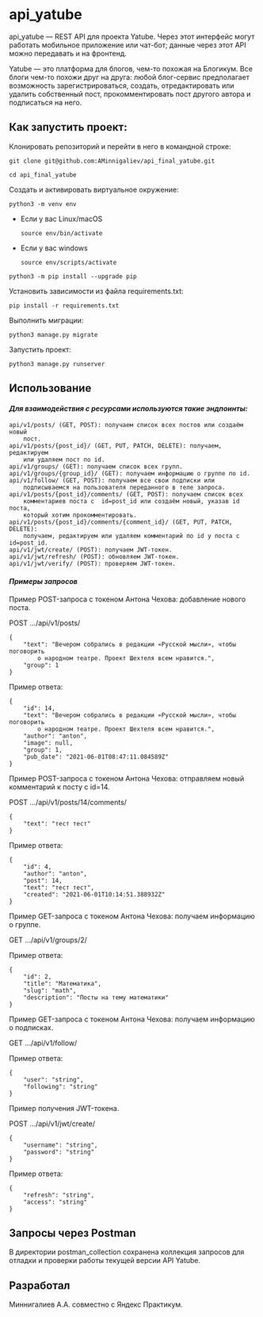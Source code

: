 # api_yatube

api_yatube — REST API для проекта Yatube. Через этот интерфейс могут работать
    мобильное приложение или чат-бот; данные через этот API можно 
    передавать и на фронтенд.

Yatube — это платформа для блогов, чем-то похожая на Блогикум. Все блоги чем-то
    похожи друг на друга: любой блог-сервис предполагает возможность
    зарегистрироваться, создать, отредактировать или удалить собственный 
    пост, прокомментировать пост другого автора и подписаться на него.

## Как запустить проект:

Клонировать репозиторий и перейти в него в командной строке:

```
git clone git@github.com:AMinnigaliev/api_final_yatube.git
```

```
cd api_final_yatube
```

Cоздать и активировать виртуальное окружение:

```
python3 -m venv env
```

* Если у вас Linux/macOS

    ```
    source env/bin/activate
    ```

* Если у вас windows

    ```
    source env/scripts/activate
    ```

```
python3 -m pip install --upgrade pip
```

Установить зависимости из файла requirements.txt:

```
pip install -r requirements.txt
```

Выполнить миграции:

```
python3 manage.py migrate
```

Запустить проект:

```
python3 manage.py runserver
```

## Использование

#### _Для взаимодействия с ресурсами используются такие эндпоинты:_

    api/v1/posts/ (GET, POST): получаем список всех постов или создаём новый
        пост.
    api/v1/posts/{post_id}/ (GET, PUT, PATCH, DELETE): получаем, редактируем
        или удаляем пост по id.
    api/v1/groups/ (GET): получаем список всех групп.
    api/v1/groups/{group_id}/ (GET): получаем информацию о группе по id.
    api/v1/follow/ (GET, POST): получаем все свои подписки или 
        подписываемся на пользователя переданного в теле запроса.
    api/v1/posts/{post_id}/comments/ (GET, POST): получаем список всех
        комментариев поста с  id=post_id или создаём новый, указав id поста,
        который хотим прокомментировать.
    api/v1/posts/{post_id}/comments/{comment_id}/ (GET, PUT, PATCH, DELETE):
        получаем, редактируем или удаляем комментарий по id у поста с id=post_id.
    api/v1/jwt/create/ (POST): получаем JWT-токен.
    api/v1/jwt/refresh/ (POST): обновляем JWT-токен.
    api/v1/jwt/verify/ (POST): проверяем JWT-токен.


#### _Примеры запросов_

Пример POST-запроса с токеном Антона Чехова: добавление нового поста.

POST .../api/v1/posts/

    {
        "text": "Вечером собрались в редакции «Русской мысли», чтобы поговорить
            о народном театре. Проект Шехтеля всем нравится.",
        "group": 1
    }

Пример ответа:

    {
        "id": 14,
        "text": "Вечером собрались в редакции «Русской мысли», чтобы поговорить
            о народном театре. Проект Шехтеля всем нравится.",
        "author": "anton",
        "image": null,
        "group": 1,
        "pub_date": "2021-06-01T08:47:11.084589Z"
    } 

Пример POST-запроса с токеном Антона Чехова: отправляем новый комментарий к 
посту с id=14.

POST .../api/v1/posts/14/comments/

    {
        "text": "тест тест"
    } 

Пример ответа:

    {
        "id": 4,
        "author": "anton",
        "post": 14,
        "text": "тест тест",
        "created": "2021-06-01T10:14:51.388932Z"
    } 

Пример GET-запроса с токеном Антона Чехова: получаем информацию о группе.
    
GET .../api/v1/groups/2/

Пример ответа:

    {
        "id": 2,
        "title": "Математика",
        "slug": "math",
        "description": "Посты на тему математики"
    }

Пример GET-запроса с токеном Антона Чехова: получаем информацию о подписках.
    
GET .../api/v1/follow/

Пример ответа:

    {
        "user": "string",
        "following": "string"
    }

Пример получения JWT-токена.

POST .../api/v1/jwt/create/

    {
        "username": "string",
        "password": "string"
    }

Пример ответа:

    {
        "refresh": "string",
        "access": "string"
    }


## Запросы через Postman

В директории postman_collection сохранена коллекция запросов для отладки и
    проверки работы текущей версии API Yatube.

## Разработал

Миннигалиев А.А. совместно с Яндекс Практикум.